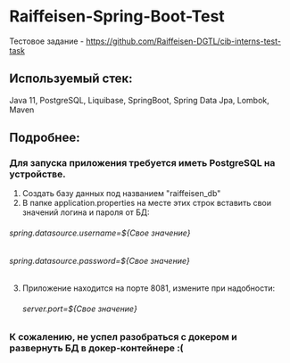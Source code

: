 # Raiffeisen-Spring-Boot-Test

Тестовое задание - https://github.com/Raiffeisen-DGTL/cib-interns-test-task

## Используемый стек:
Java 11, PostgreSQL, Liquibase, SpringBoot, Spring Data Jpa, Lombok, Maven

## Подробнее:
### Для запуска приложения требуется иметь PostgreSQL на устройстве.
1. Создать базу данных под названием "raiffeisen_db"
2. В папке application.properties на месте этих строк вставить свои значений логина и пароля от БД:
  ###### spring.datasource.username=${Свое значение} 
  ###### spring.datasource.password=${Свое значение} 
3. Приложение находится на порте 8081, измените при надобности:
   ###### server.port=${Свое значение}
   
### К сожалению, не успел разобраться с докером и развернуть БД в докер-контейнере :(
